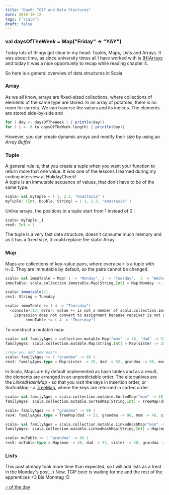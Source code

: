 ```yaml
---
title: "Day9: TGIF and Data Stuctures"
date: 2018-10-12
tags: ["scala"]
draft: false
---
```


### val daysOfTheWeek = Map("Friday" -> "YAY")

Today lots of things got clear in my head: Tuples, Maps, Lists and Arrays. It was about time, as since university times all I have worked with is [(H)Arrays](https://ciatastrophe.netlify.com/post/day7/) and today it was a nice opportunity to recap while reading chapter 4.

So here is a general overview of data structures in Scala.
### **Array**
As we all know, arrays are fixed-sized collections, where collections of elements of the same type are stored. In an array of potatoes, there is no room for carrots. We can traverse the values and its indices. The elements are stored side-by-side and

``` scala
for ( day <- daysOfTheWeek ) { println(day)}
for ( i <- 0 to daysOfTheWeek.length) { println(day)}
```
However, you can create dynamic arrays and modify their size by using an _Array Buffer_

### **Tuple**
A general rule is, that you create a tuple when you want your function to return more that one value. It was one of the lessons I learned during my coding interview at HolidayCheck!  
A tuple is an immutable sequence of values, that don't have to be of the same type:
``` scala
scala> val myTuple = ( 1, 2.3, "Anastasia" )
myTuple: (Int, Double, String) = ( 1, 2.3, "Anastasia" )
```
 Unlike arrays, the positions in a tuple start from 1 instead of 0 :
 ```scala
 scala> myTuple._1
 res0: Int = 1
 ```
 The tuple is a very fast data structure, doesn't consume much memory and as it has a fixed size, it could replace the static Array.

### **Map**
Maps are collections of key-value pairs, where every pair is a tuple with n=2. They are immutable by default, so the pairs cannot be changed.
```Scala
scala> val immuTable = Map( 1 -> "Monday", 2 -> "Tuesday",  3 -> "Wednesday")
immuTable: scala.collection.immutable.Map[String,Int] = Map(Monday -> 1, Tuesday -> 2, Wednesday -> 3)

scala> immutable(2)
res1: String = Tuesday

scala> immuTable += ( 4 -> "Thursday")
  <console>:13: error: value += is not a member of scala.collection.immutable.Map[Int,String]
    Expression does not convert to assignment because receiver is not assignable.
         immuTable += ( 4 -> "Thursday")
```

To construct a mutable map:
```Scala
scala> val familyAges = collection.mutable.Map("mom" -> 48, "dad" -> 52, "sister" -> 28)
familyAges: scala.collection.mutable.Map[String,Int] = Map(sister -> 28, dad -> 52, mom -> 48)

//now you add new pairs
scala> familyAges += ( "grandma" -> 98 )
res3: familyAges.type = Map(sister -> 28, dad -> 52, grandma -> 98, mom -> 48)
```
In Scala, Maps are by default implemented as hash tables and as a result, the elements are arranged in an unpredictable order. The alternatives are the _LinkedHashMap_ - so that you visit the keys in insertion order,  or _SortedMap_ - a [TreeMap](https://www.scala-lang.org/api/2.9.2/scala/collection/immutable/TreeMap.html), where the keys are returned in sorted order.

```Scala
scala> val familyAges = scala.collection.mutable.SortedMap("mom" -> 48, "dad" -> 52, "sister" -> 28)
familyAges: scala.collection.mutable.SortedMap[String,Int] = TreeMap(dad -> 52, mom -> 48, sister -> 28)

scala> familyAges += ( "grandma" -> 98 )
res4: familyAges.type = TreeMap(dad -> 52, grandma -> 98, mom -> 48, sister -> 28)

scala> val familyAges = scala.collection.mutable.LinkedHashMap("mom" -> 48, "dad" -> 52, "sister" -> 28)
familyAges: scala.collection.mutable.LinkedHashMap[String,Int] = Map(mom -> 48, dad -> 52, sister -> 28)

scala> muTable += ( "grandma" -> 98 )
res5: muTable.type = Map(mom -> 48, dad -> 52, sister -> 28, grandma -> 98)
```

### Lists

This post already took more time than expected, so I will add lists as a treat in the Monday's post. ;)
Now, TGIF beer is waiting for me and the rest of the apprentices <3
Bis Monntag :D

[🎶 of the day](https://www.youtube.com/watch?v=mGgMZpGYiy8)
